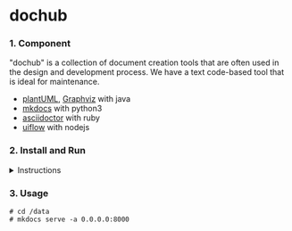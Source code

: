 # dochub

### 1.  Component

"dochub" is a collection of document creation tools that are often used in the design and development process. We have a text code-based tool that is ideal for maintenance.

- [plantUML](https://plantuml.com/), [Graphviz](https://graphviz.org/)  with java
- [mkdocs](https://www.mkdocs.org/) with python3
- [asciidoctor](https://asciidoctor.org/) with ruby
- [uiflow](https://github.com/hirokidaichi/uiflow) with nodejs

### 2. Install and Run

<details>
<summary>Instructions</summary>

#### Windows 11 + [WSL 2](https://docs.microsoft.com/windows/wsl/)(ubuntu)

```
> wsl
# cd /data
# docker-compose down && docker-compose build && docker-compose --publish 8000:8000 run dochub
# cd /data/project
# mkdocs serve -a 0.0.0.0:8000
```
</details> 

### 3. Usage


```
# cd /data
# mkdocs serve -a 0.0.0.0:8000
```

